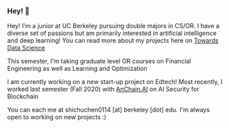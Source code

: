 ### Hey! 👋

Hey! I'm a junior at UC Berkeley pursuing double majors in CS/OR. I have a diverse set of passions but am primarily interested in artificial intelligence and deep learning! You can read more about my projects here on [Towards Data Science](https://towardsdatascience.com/adversarially-trained-classifiers-for-generalizable-real-world-applications-92dbcb24f7f3)

This semester, I'm taking graduate level OR courses on Financial Engineering as well as Learning and Optimization

I am currently working on a new start-up project on Edtech! Most recently, I worked last semester (Fall 2020) with [AnChain.AI](https://www.anchain.ai/) on AI Security for Blockchain

You can each me at shichuchen0114 [at] berkeley [dot] edu. I'm always open to working on new projects :)
